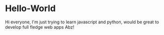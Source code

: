 # Hello-World
Hi everyone,
I'm just trying to learn javascript and python, would be great to develop full fledge web apps
Abz!
